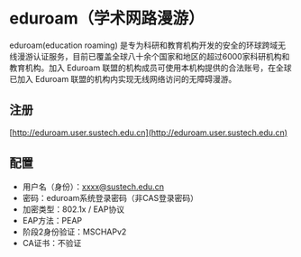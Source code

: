 # eduroam（学术网路漫游）

eduroam(education roaming) 是专为科研和教育机构开发的安全的环球跨域无线漫游认证服务，目前已覆盖全球八十余个国家和地区的超过6000家科研机构和教育机构。加入 Eduroam 联盟的机构成员可使用本机构提供的合法账号，在全球已加入 Eduroam 联盟的机构内实现无线网络访问的无障碍漫游。

## 注册

[http://eduroam.user.sustech.edu.cn](http://eduroam.user.sustech.edu.cn)

## 配置

* 用户名（身份）：xxxx@sustech.edu.cn
* 密码：eduroam系统登录密码（非CAS登录密码）
* 加密类型：802.1x / EAP协议
* EAP方法：PEAP
* 阶段2身份验证：MSCHAPv2
* CA证书：不验证
